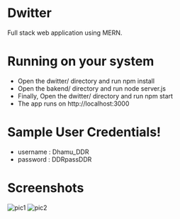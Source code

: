 # Dwitter
Full stack web application using MERN.
# Running on your system
* Open the dwitter/ directory and run npm install
* Open the bakend/ directory and run node server.js
* Finally, Open the dwitter/ directory and run npm start
* The app runs on http://localhost:3000
# Sample User Credentials!
* username : Dhamu_DDR
* password : DDRpassDDR
# Screenshots
![pic1](https://github.com/Dhamodhar-DDR/Twitter_Clone-Dwitter/blob/master/dwitter/public/readme_pic1.png)
![pic2](https://github.com/Dhamodhar-DDR/Twitter_Clone-Dwitter/blob/master/dwitter/public/readme_pic2.png)
